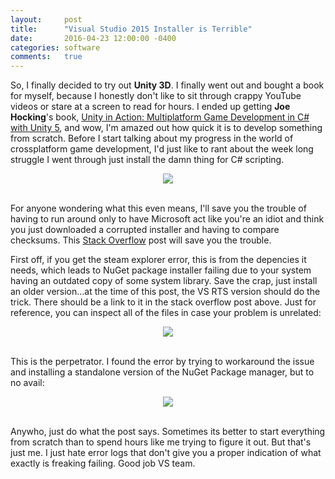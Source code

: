 ```yaml
---
layout:     post
title:      "Visual Studio 2015 Installer is Terrible"
date:       2016-04-23 12:00:00 -0400
categories: software
comments:   true
---
```


So, I finally decided to try out __Unity 3D__. I finally went out and bought a book for myself, because I honestly don't like to sit through crappy YouTube videos or stare at a screen to read for hours. I ended up getting __Joe Hocking__'s book, [Unity in Action: Multiplatform Game Development in C# with Unity 5][unity-book], and wow, I'm amazed out how quick it is to develop something from scratch. Before I start talking about my progress in the world of crossplatform game development, I'd just like to rant about the week long struggle I went through just install the damn thing for C# scripting.

<center>
   <img src="http://blog.sergiomorales.me/images/vs-error.PNG">
</center> <br>

For anyone wondering what this even means, I'll save you the trouble of having to run around only to have Microsoft act like you're an idiot and think you just downloaded a corrupted installer and having to compare checksums. This [Stack Overflow][stack-overflow] post will save you the trouble.

First off, if you get the steam explorer error, this is from the depencies it needs, which leads to NuGet package installer failing due to your system having an outdated copy of some system library. Save the crap, just install an older version...at the time of this post, the VS RTS version should do the trick. There should be a link to it in the stack overflow post above. Just for reference, you can inspect all of the files in case your problem is unrelated:

<center>
   <img src="http://blog.sergiomorales.me/images/vs-error-logs.PNG">
</center> <br>

This is the perpetrator. I found the error by trying to workaround the issue and installing a standalone version of the NuGet Package manager, but to no avail:

<center>
   <img src="http://blog.sergiomorales.me/images/vs-error-nuget.PNG">
</center> <br>

Anywho, just do what the post says. Sometimes its better to start everything from scratch than to spend hours like me trying to figure it out. But that's just me. I just hate error logs that don't give you a proper indication of what exactly is freaking failing. Good job VS team.

[unity-book]: http://www.amazon.com/Unity-Action-Multiplatform-Game-Development/dp/161729232X?ie=UTF8&psc=1&redirect=true&ref_=oh_aui_detailpage_o06_s00

[stack-overflow]: http://stackoverflow.com/questions/34889317/error-installing-visual-studio-2015-enterprise-update-1-with-team-explorer